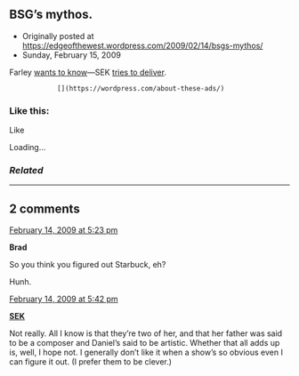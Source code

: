 ## BSG’s mythos.

 * Originally posted at https://edgeofthewest.wordpress.com/2009/02/14/bsgs-mythos/
 * Sunday, February 15, 2009

Farley [wants to know](http://lefarkins.blogspot.com/2009/02/so.html)—SEK [tries to deliver](http://acephalous.typepad.com/acephalous/2009/02/battlestar-galactica-a-historical-timeline-of-events-leading-up-to-the-miniseries.html).

		

			

				[](https://wordpress.com/about-these-ads/)
				

					
				

			

		

### Like this:

Like

 
Loading...

[]()

### _Related_

	

* * *

		

## 2 comments

		

	

		

[February 14, 2009 at 5:23 pm](https://edgeofthewest.wordpress.com/2009/02/14/bsgs-mythos/#comment-34061)

**Brad**

					

		

So you think you figured out Starbuck, eh?

Hunh.

		

		

						

	

	

		

[February 14, 2009 at 5:42 pm](https://edgeofthewest.wordpress.com/2009/02/14/bsgs-mythos/#comment-34064)

**[SEK](http://acephalous.typepad.com/)**

					

		

Not really.  All I know is that they’re two of her, and that her father was said to be a composer and Daniel’s said to be artistic.  Whether that all adds up is, well, I hope not.  I generally don’t like it when a show’s so obvious even I can figure it out.  (I prefer them to be clever.)

		

		

						

	

	

		

		

	

	  
